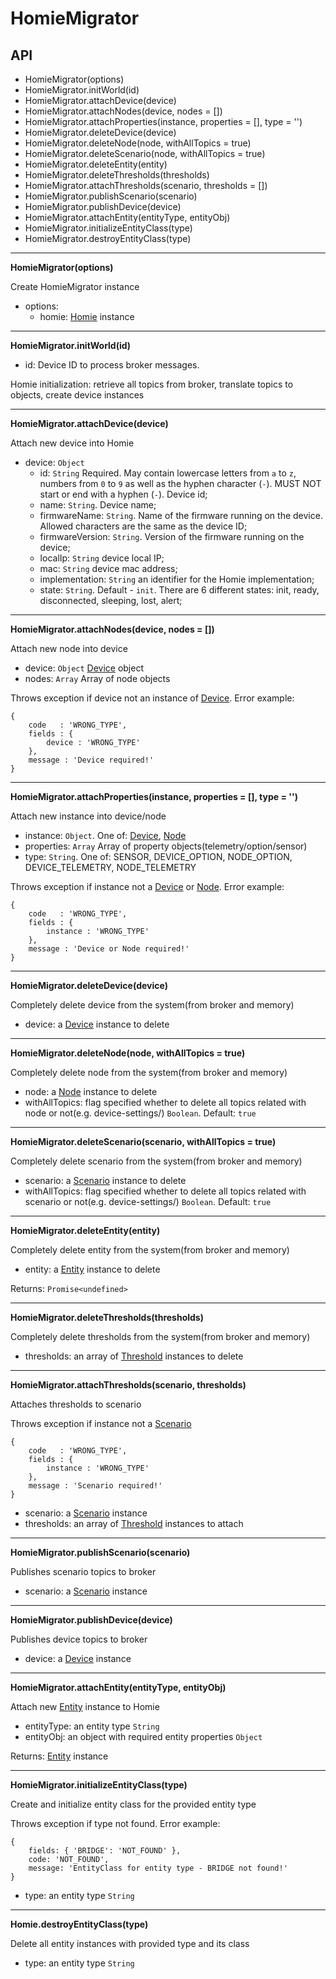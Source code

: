 # HomieMigrator

## API

- HomieMigrator(options)
- HomieMigrator.initWorld(id)
- HomieMigrator.attachDevice(device)
- HomieMigrator.attachNodes(device, nodes = [])
- HomieMigrator.attachProperties(instance, properties = [], type = '')
- HomieMigrator.deleteDevice(device)
- HomieMigrator.deleteNode(node, withAllTopics = true)
- HomieMigrator.deleteScenario(node, withAllTopics = true)
- HomieMigrator.deleteEntity(entity)
- HomieMigrator.deleteThresholds(thresholds)
- HomieMigrator.attachThresholds(scenario, thresholds = [])
- HomieMigrator.publishScenario(scenario)
- HomieMigrator.publishDevice(device)
- HomieMigrator.attachEntity(entityType, entityObj)
- HomieMigrator.initializeEntityClass(type)
- HomieMigrator.destroyEntityClass(type)
***

**HomieMigrator(options)**

Create HomieMigrator instance

- options:
    - homie: [Homie](../Homie/README.md) instance

***

**HomieMigrator.initWorld(id)**

- id: Device ID to process broker messages.

Homie initialization: retrieve all topics from broker, translate topics to objects, create device instances

***

**HomieMigrator.attachDevice(device)**

Attach new device into Homie

- device: `Object`
    - id: `String` Required. May contain lowercase letters from `a` to `z`, numbers from `0` to `9` as well as the hyphen character (`-`). MUST NOT start or end with a hyphen (`-`). Device id;
    - name: `String`. Device name;
    - firmwareName: `String`. Name of the firmware running on the device. Allowed characters are the same as the device ID;
    - firmwareVersion: `String`. Version of the firmware running on the device;
    - localIp: `String` device local IP;
    - mac: `String` device mac address;
    - implementation: `String` an identifier for the Homie implementation;
    - state: `String`. Default - `init`. There are 6 different states: init, ready, disconnected, sleeping, lost, alert;

***

**HomieMigrator.attachNodes(device, nodes = [])**

Attach new node into device

- device: `Object` [Device](../../Device/README.md) object
- nodes: `Array` Array of node objects

Throws exception if device not an instance of [Device](../../Device/README.md). Error example:
```
{
    code   : 'WRONG_TYPE',
    fields : {
        device : 'WRONG_TYPE'
    },
    message : 'Device required!'
}
```

***

**HomieMigrator.attachProperties(instance, properties = [], type = '')**

Attach new instance into device/node

- instance: `Object`. One of: [Device](../../Device/README.md), [Node](../../Node/README.md)
- properties: `Array` Array of property objects(telemetry/option/sensor)
- type: `String`. One of: SENSOR, DEVICE_OPTION, NODE_OPTION, DEVICE_TELEMETRY, NODE_TELEMETRY

Throws exception if instance not a [Device](../../Device/README.md) or [Node](../../Node/README.md). Error example:
```
{
    code   : 'WRONG_TYPE',
    fields : {
        instance : 'WRONG_TYPE'
    },
    message : 'Device or Node required!'
}
```

***

**HomieMigrator.deleteDevice(device)**

Completely delete device from the system(from broker and memory)

- device: a [Device](../../Device/README.md) instance to delete

***

**HomieMigrator.deleteNode(node, withAllTopics = true)**

Completely delete node from the system(from broker and memory)

- node: a [Node](../../Node/README.md) instance to delete
- withAllTopics: flag specified whether to delete all topics related with node or not(e.g. device-settings/) `Boolean`. Default: `true`

***

**HomieMigrator.deleteScenario(scenario, withAllTopics = true)**

Completely delete scenario from the system(from broker and memory)

- scenario: a [Scenario](../../Scenario/README.md) instance to delete
- withAllTopics: flag specified whether to delete all topics related with scenario or not(e.g. device-settings/) `Boolean`. Default: `true`

***

**HomieMigrator.deleteEntity(entity)**

Completely delete entity from the system(from broker and memory)

- entity: a [Entity](../../EntitiesStore/README.md) instance to delete

Returns: `Promise<undefined>`

***

**HomieMigrator.deleteThresholds(thresholds)**

Completely delete thresholds from the system(from broker and memory)

- thresholds: an array of [Threshold](../../Threshold/README.md) instances to delete

***

**HomieMigrator.attachThresholds(scenario, thresholds)**

Attaches thresholds to scenario

Throws exception if instance not a [Scenario](../../Scenario/README.md)
```
{
    code   : 'WRONG_TYPE',
    fields : {
        instance : 'WRONG_TYPE'
    },
    message : 'Scenario required!'
}
```

- scenario: a [Scenario](../../Scenario/README.md) instance
- thresholds: an array of [Threshold](../../Threshold/README.md) instances to attach

*** 

**HomieMigrator.publishScenario(scenario)**

Publishes scenario topics to broker

- scenario: a [Scenario](../../Scenario/README.md) instance

***

**HomieMigrator.publishDevice(device)**

Publishes device topics to broker

- device: a [Device](../../Device/README.md) instance

***

**HomieMigrator.attachEntity(entityType, entityObj)**

Attach new [Entity](../../EntitiesStore/README.md) instance to Homie

- entityType: an entity type `String`
- entityObj: an object with required entity properties `Object`

Returns: [Entity](../../EntitiesStore/README.md) instance

***

**HomieMigrator.initializeEntityClass(type)**

Create and initialize entity class for the provided entity type

Throws exception if type not found. Error example:
```
{
    fields: { 'BRIDGE': 'NOT_FOUND' },
    code: 'NOT_FOUND',
    message: 'EntityClass for entity type - BRIDGE not found!'
}
```

- type: an entity type `String`

***

**Homie.destroyEntityClass(type)**

Delete all entity instances with provided type and its class

- type: an entity type `String`